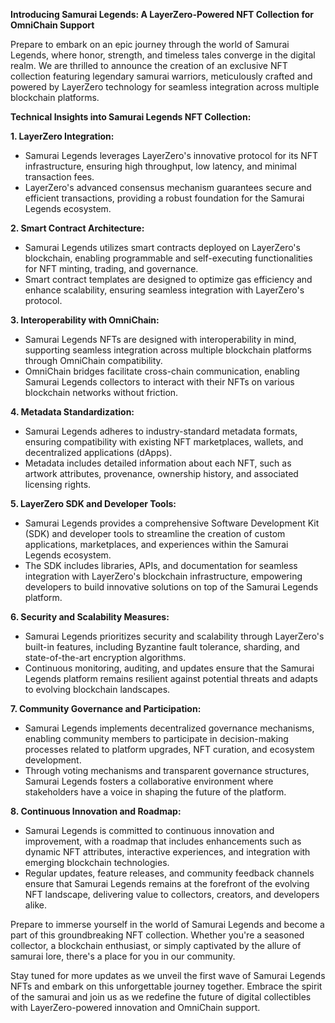 **Introducing Samurai Legends: A LayerZero-Powered NFT Collection for OmniChain Support**

Prepare to embark on an epic journey through the world of Samurai Legends, where honor, strength, and timeless tales converge in the digital realm. We are thrilled to announce the creation of an exclusive NFT collection featuring legendary samurai warriors, meticulously crafted and powered by LayerZero technology for seamless integration across multiple blockchain platforms.

**Technical Insights into Samurai Legends NFT Collection:**

**1. LayerZero Integration:**
   - Samurai Legends leverages LayerZero's innovative protocol for its NFT infrastructure, ensuring high throughput, low latency, and minimal transaction fees.
   - LayerZero's advanced consensus mechanism guarantees secure and efficient transactions, providing a robust foundation for the Samurai Legends ecosystem.

**2. Smart Contract Architecture:**
   - Samurai Legends utilizes smart contracts deployed on LayerZero's blockchain, enabling programmable and self-executing functionalities for NFT minting, trading, and governance.
   - Smart contract templates are designed to optimize gas efficiency and enhance scalability, ensuring seamless integration with LayerZero's protocol.

**3. Interoperability with OmniChain:**
   - Samurai Legends NFTs are designed with interoperability in mind, supporting seamless integration across multiple blockchain platforms through OmniChain compatibility.
   - OmniChain bridges facilitate cross-chain communication, enabling Samurai Legends collectors to interact with their NFTs on various blockchain networks without friction.

**4. Metadata Standardization:**
   - Samurai Legends adheres to industry-standard metadata formats, ensuring compatibility with existing NFT marketplaces, wallets, and decentralized applications (dApps).
   - Metadata includes detailed information about each NFT, such as artwork attributes, provenance, ownership history, and associated licensing rights.

**5. LayerZero SDK and Developer Tools:**
   - Samurai Legends provides a comprehensive Software Development Kit (SDK) and developer tools to streamline the creation of custom applications, marketplaces, and experiences within the Samurai Legends ecosystem.
   - The SDK includes libraries, APIs, and documentation for seamless integration with LayerZero's blockchain infrastructure, empowering developers to build innovative solutions on top of the Samurai Legends platform.

**6. Security and Scalability Measures:**
   - Samurai Legends prioritizes security and scalability through LayerZero's built-in features, including Byzantine fault tolerance, sharding, and state-of-the-art encryption algorithms.
   - Continuous monitoring, auditing, and updates ensure that the Samurai Legends platform remains resilient against potential threats and adapts to evolving blockchain landscapes.

**7. Community Governance and Participation:**
   - Samurai Legends implements decentralized governance mechanisms, enabling community members to participate in decision-making processes related to platform upgrades, NFT curation, and ecosystem development.
   - Through voting mechanisms and transparent governance structures, Samurai Legends fosters a collaborative environment where stakeholders have a voice in shaping the future of the platform.

**8. Continuous Innovation and Roadmap:**
   - Samurai Legends is committed to continuous innovation and improvement, with a roadmap that includes enhancements such as dynamic NFT attributes, interactive experiences, and integration with emerging blockchain technologies.
   - Regular updates, feature releases, and community feedback channels ensure that Samurai Legends remains at the forefront of the evolving NFT landscape, delivering value to collectors, creators, and developers alike.

Prepare to immerse yourself in the world of Samurai Legends and become a part of this groundbreaking NFT collection. Whether you're a seasoned collector, a blockchain enthusiast, or simply captivated by the allure of samurai lore, there's a place for you in our community.

Stay tuned for more updates as we unveil the first wave of Samurai Legends NFTs and embark on this unforgettable journey together. Embrace the spirit of the samurai and join us as we redefine the future of digital collectibles with LayerZero-powered innovation and OmniChain support.
